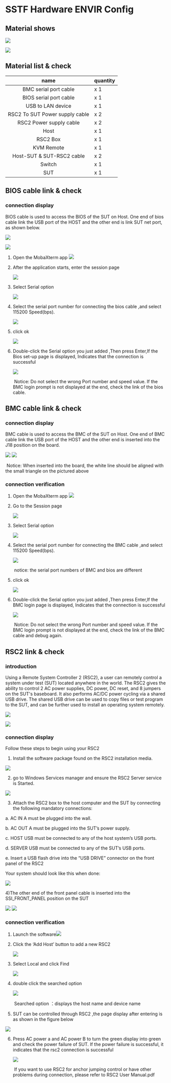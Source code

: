 # SSTF Hardware ENVIR Config

## Material shows

![](./Images/A.png)

![](./Images/a003.png)



## Material list & check

|              name              | quantity |
| :----------------------------: | -------- |
|     BMC serial port cable      | x 1      |
|     BIOS serial port cable     | x 1      |
|       USB to LAN device        | x 1      |
| RSC2 To SUT Power supply cable | x 2      |
|    RSC2 Power supply cable     | x 2      |
|              Host              | x 1      |
|            RSC2 Box            | x 1      |
|           KVM Remote           | x 1      |
|   Host-SUT & SUT-RSC2 cable    | x 2      |
|             Switch             | x 1      |
|              SUT               | x 1      |



## BIOS cable link & check

### connection display

BIOS cable is used to access the BIOS of the SUT on Host. One end of bios cable link the USB port of the HOST and the other end is link SUT net port, as shown below.

![](./Images/a11.png)

![](./Images/a29.png)



1. Open the MobaXterm app  ![](./Images/a13.png)

2. After the application starts, enter the session page

   ![](./Images/a15.png)

3. Select Serial option

   ![](./Images/a17.png)

   

4. Select the serial port number for connecting the bios cable ,and select 115200 Speed(bps).

   ![](./Images/a19.png)

5. click ok

   ![](./Images/a004.png)

6. Double-click the Serial option you just added ,Then press Enter,If the Bios set-up page is displayed, Indicates that the connection is successful

   ![](./Images/a27.png)

   ​		Notice: Do not select the wrong Port number and speed value. If the BMC login prompt is not 		    displayed at the end, check the link of the bios cable.





## BMC cable link & check

### connection display

BMC cable is used to access the BMC of the SUT on Host. One end of BMC cable link the USB port of the HOST and the other end is inserted into the J18 position on the board.

![](./Images/a10.png)  ![](./Images/a30.png)

​	Notice: When inserted into the board, the white line should be aligned with the small triangle on the  pictured above



### connection verification

1. Open the MobaXterm app ![](./Images/a14.png)

2. Go to the Session page

   ![](./Images/a16.png)

3. Select Serial option

   ![](./Images/a18.png)

4. Select the serial port number for connecting the BMC cable ,and select 115200 Speed(bps).

   ![](./Images/a20.png)

   ​						notice: the serial port numbers of BMC and bios are different

5. click ok

   ![](./Images/a005.png)

6. Double-click the Serial option you just added ,Then press Enter,If the BMC login page is displayed, Indicates that the connection is successful

   ![](./Images/a21.png)

    	 

   ​	Notice: Do not select the wrong Port number and speed value. If the BMC login prompt is not displayed at the end, check the link of the BMC cable and debug again.





## RSC2 link & check

### introduction

Using a Remote System Controller 2 (RSC2), a user can remotely control a system
under test (SUT) located anywhere in the world. The RSC2 gives the ability to control
2 AC power supplies, DC power, DC reset, and 8 jumpers on the SUT's baseboard. It
also performs AC/DC power cycling via a shared USB drive. The shared USB drive
can be used to copy files or test program to the SUT, and can be further used to
install an operating system remotely.

![](./Images/a006.png)

![](./Images/a31.png)

### connection display

Follow these steps to begin using your RSC2

1) Install the software package found on the RSC2 installation media.

![](./Images/a007.png)

2) go to Windows Services manager and ensure the RSC2
Server service is Started.

![](./Images/a002.png)



3)  Attach the RSC2 box to the host computer and the SUT by connecting the following mandatory connections:

a. AC IN A must be plugged into the wall.

b. AC OUT A must be plugged into the SUT’s power supply.

c. HOST USB must be connected to any of the host system’s USB ports.

d. SERVER USB must be connected to any of the SUT’s USB ports.

e. Insert a USB flash drive into the “USB DRIVE” connector on the front panel of the RSC2

Your system should look like this when done:

![](./Images/a008.png)



4)The other end of the front panel cable is inserted into the SSI_FRONT_PANEL position on the SUT

![](./Images/a12.png)	![](./Images/a32.png)

### connection verification

1. Launch the software![](./Images/a001.png)

2. Click the ‘Add Host’ button to add a new RSC2 

   ![](./Images/a22.png)

3. Select Local and click Find

   ![](./Images/a23.png)

4. double click the searched option

   ![](./Images/a24.png)

   ​										Searched option ：displays the host name and device name

5.   SUT can be controlled through RSC2 ,the page display after entering is as shown in the figure below

   ![](./Images/a25.png)

6. Press AC power a and AC power B to turn the green display into green and check the power failure of SUT. If the power failure is successful, it indicates that the rsc2 connection is successful

   ![](./Images/a26.png)

   
   
   ​			If you want to use RSC2 for anchor jumping control or have  other problems during connection, please refer to   RSC2 User Manual.pdf

















